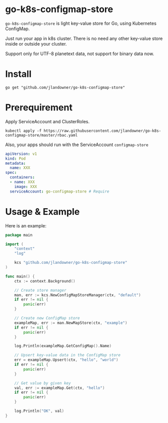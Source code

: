 # go-k8s-configmap-store

`go-k8s-configmap-store` is light key-value store for Go, using Kubernetes ConfigMap.

Just run your app in k8s cluster.
There is no need any other key-value store inside or outside your cluster.

Support only for UTF-8 planetext data, not support for binary data now.

# Install

```shell
go get "github.com/jlandowner/go-k8s-configmap-store"
```

# Prerequirement

Apply ServiceAccount and ClusterRoles.

```shell
kubectl apply -f https://raw.githubusercontent.com/jlandowner/go-k8s-configmap-store/master/rbac.yaml
```

Also, your apps should run with the ServiceAccount `configmap-store`

```yaml
apiVersion: v1
kind: Pod
metadata:
  name: XXX
spec:
  containers:
  - name: XXX
    image: XXX
  serviceAccount: go-configmap-store # Require
```

# Usage & Example

Here is an example: 

```go
package main

import (
	"context"
	"log"

	kcs "github.com/jlandowner/go-k8s-configmap-store"
)

func main() {
	ctx := context.Background()

	// Create store manager
	man, err := kcs.NewConfigMapStoreManager(ctx, "default")
	if err != nil {
		panic(err)
	}

	// Create new ConfigMap store
	exampleMap, err := man.NewMapStore(ctx, "example")
	if err != nil {
		panic(err)
	}

	log.Println(exampleMap.GetConfigMap().Name)

	// Upsert key-value data in the ConfigMap store
	err = exampleMap.Upsert(ctx, "hello", "world")
	if err != nil {
		panic(err)
	}

	// Get value by given key
	val, err := exampleMap.Get(ctx, "hello")
	if err != nil {
		panic(err)
	}

	log.Println("OK", val)
}
```

